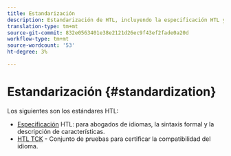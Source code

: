 ```yaml
---
title: Estandarización
description: Estandarización de HTL, incluyendo la especificación HTL y el HTL TCK.
translation-type: tm+mt
source-git-commit: 832e0563401e38e2121d26ec9f43ef2fade0a20d
workflow-type: tm+mt
source-wordcount: '53'
ht-degree: 3%

---
```



# Estandarización {#standardization}

Los siguientes son los estándares HTL:

* [Especificación](https://github.com/adobe/htl-spec) HTL: para abogados de idiomas, la sintaxis formal y la descripción de características.
* [HTL TCK](https://github.com/adobe/htl-tck) - Conjunto de pruebas para certificar la compatibilidad del idioma.
